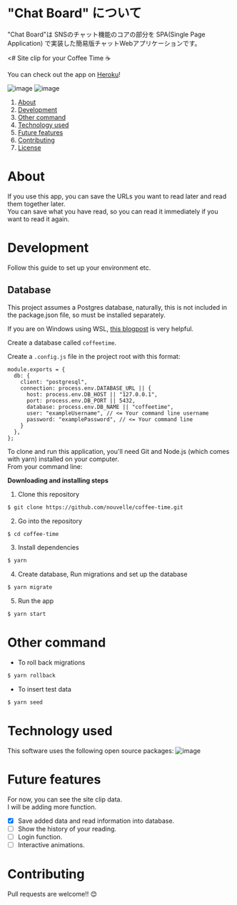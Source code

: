 <h1>"Chat Board" について</h1>

<p>"Chat Board"は SNSのチャット機能のコアの部分を SPA(Single Page Application) で実装した簡易版チャットWebアプリケーションです。</p>

<# Site clip for your Coffee Time ☕

You can check out the app on [Heroku](https://coffeee-time.herokuapp.com/)!

![image](https://github.com/nouvelle/coffee-time/blob/master/images/desktop.png?raw=true)
![image](https://github.com/nouvelle/coffee-time/blob/master/images/smartphone.png?raw=true)

1. [About](#About)
1. [Development](#Development)
1. [Other command](#Other%20command)
1. [Technology used](#Technology%20used)
1. [Future features](#Future%20features)
1. [Contributing](#Contributing)
1. [License](#License)

# About

If you use this app, you can save the URLs you want to read later and read them together later.  
You can save what you have read, so you can read it immediately if you want to read it again.

# Development

Follow this guide to set up your environment etc.

## Database

This project assumes a Postgres database, naturally, this is not included in the package.json file, so must be installed separately.

If you are on Windows using WSL, [this blogpost](https://medium.com/@harshityadav95/postgresql-in-windows-subsystem-for-linux-wsl-6dc751ac1ff3) is very helpful.

Create a database called `coffeetime`.

Create a `.config.js` file in the project root with this format:

```
module.exports = {
  db: {
    client: "postgresql",
    connection: process.env.DATABASE_URL || {
      host: process.env.DB_HOST || "127.0.0.1",
      port: process.env.DB_PORT || 5432,
      database: process.env.DB_NAME || "coffeetime",
      user: "exampleUsername", // <= Your command line username
      password: "examplePassword", // <= Your command line
    }
  },
};

```

To clone and run this application, you'll need Git and Node.js (which comes with yarn) installed on your computer.  
From your command line:

**Downloading and installing steps**

1. Clone this repository

```bash
$ git clone https://github.com/nouvelle/coffee-time.git
```

2. Go into the repository

```bash
$ cd coffee-time
```

3. Install dependencies

```bash
$ yarn
```

4. Create database, Run migrations and set up the database

```bash
$ yarn migrate
```

5. Run the app

```bash
$ yarn start
```

# Other command

- To roll back migrations

```bash
$ yarn rollback
```

- To insert test data

```bash
$ yarn seed
```

# Technology used

This software uses the following open source packages:
![image](https://github.com/nouvelle/coffee-time/blob/master/images/technology.png?raw=true)

# Future features

For now, you can see the site clip data.  
I will be adding more function.

- [x] Save added data and read information into database.
- [ ] Show the history of your reading.
- [ ] Login function.
- [ ] Interactive animations.

# Contributing

Pull requests are welcome!! 😊

